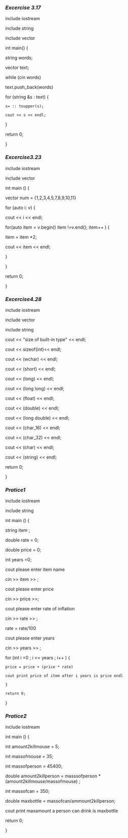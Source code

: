 ### *Excercise 3.17*

include iostream

include string

include vector 

int main() {

string words;

vector <string> text;

while (cin words)

text.push_back(words)

for (string &s : text) {

    s= :: toupper(s);

    cout << s << endl;

} 

return 0;

}

### *Excercise3.23*
include iostream

include vector 

int main () {

vector <int> num = {1,2,3,4,5,7,8,9,10,11}

for (auto i: v) {

cout << i << endl;

for(auto item = v.begin() item !=v.end(); item++ ) 
{

item = item *2;

cout << item << endl;

}

}

return 0;

}

### *Excercise4.28*

include iostream

include vector 

include string

cout << "size of built-in type" << endl;

cout << sizeof(int)<< endl;

cout << (wchar) << endl;

cout << (short) << endl;

cout << (long) << endl;

cout << (long long) << endl;

cout << (float) << endl;

cout << (double) << endl;

cout << (long double) << endl;

cout << (char_16) << endl;

cout << (char_32) << endl;

cout << (char) << endl;

cout << (string) << endl;

return 0; 

}

### *Pratice1*

include iostream

include string

int main () {

string item ;

double rate = 0;

double price = 0;

int years =0;

cout please enter item name

cin >> item >> ; 

cout please enter price

cin >> price >>;

cout please enter rate of inflation

cin >> rate >> ;

rate = rate/100

cout please enter years 

cin >> years >> ; 

for (int i =0 ; i <= years ; i++ ) { 

    price = price + (price * rate) 

    cout print price of item after i years is price endl

    }

    return 0;

}

### *Pratice2* 

include iostream

int main () {

int amount2killmouse = 5;

int massofmouse = 35;

int massofperson = 45400;

 double amount2killperson = masssofperson * (amount2killmouse/massofmouse) ; 

int massofcan = 350; 

double maxbottle = massofcan/ammount2killperson; 

cout print maxamount a person can drink is maxbottle 

return 0;

}